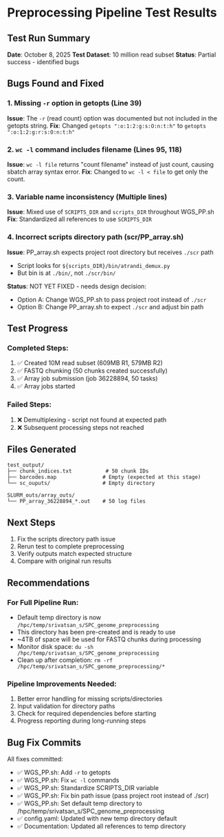 # Preprocessing Pipeline Test Results

## Test Run Summary

**Date**: October 8, 2025
**Test Dataset**: 10 million read subset
**Status**: Partial success - identified bugs

## Bugs Found and Fixed

### 1. Missing `-r` option in getopts (Line 39)
**Issue**: The `-r` (read count) option was documented but not included in the getopts string.
**Fix**: Changed `getopts ":o:1:2:g:s:O:n:t:h"` to `getopts ":o:1:2:g:r:s:O:n:t:h"`

### 2. `wc -l` command includes filename (Lines 95, 118)
**Issue**: `wc -l file` returns "count filename" instead of just count, causing sbatch array syntax error.
**Fix**: Changed to `wc -l < file` to get only the count.

### 3. Variable name inconsistency (Multiple lines)
**Issue**: Mixed use of `SCRIPTS_DIR` and `scripts_DIR` throughout WGS_PP.sh
**Fix**: Standardized all references to use `SCRIPTS_DIR`

### 4. Incorrect scripts directory path (scr/PP_array.sh)
**Issue**: PP_array.sh expects project root directory but receives `./scr` path
- Script looks for `${scripts_DIR}/bin/atrandi_demux.py`
- But bin is at `./bin/`, not `./scr/bin/`

**Status**: NOT YET FIXED - needs design decision:
- Option A: Change WGS_PP.sh to pass project root instead of `./scr`
- Option B: Change PP_array.sh to expect `./scr` and adjust bin path

## Test Progress

### Completed Steps:
1. ✅ Created 10M read subset (609MB R1, 579MB R2)
2. ✅ FASTQ chunking (50 chunks created successfully)
3. ✅ Array job submission (job 36228894, 50 tasks)
4. ✅ Array jobs started

### Failed Steps:
1. ❌ Demultiplexing - script not found at expected path
2. ❌ Subsequent processing steps not reached

## Files Generated

```
test_output/
├── chunk_indices.txt           # 50 chunk IDs
├── barcodes.map               # Empty (expected at this stage)
└── sc_ouputs/                 # Empty directory

SLURM_outs/array_outs/
└── PP_array_36228894_*.out    # 50 log files
```

## Next Steps

1. Fix the scripts directory path issue
2. Rerun test to complete preprocessing
3. Verify outputs match expected structure
4. Compare with original run results

## Recommendations

### For Full Pipeline Run:
- Default temp directory is now `/hpc/temp/srivatsan_s/SPC_genome_preprocessing`
- This directory has been pre-created and is ready to use
- ~4TB of space will be used for FASTQ chunks during processing
- Monitor disk space: `du -sh /hpc/temp/srivatsan_s/SPC_genome_preprocessing`
- Clean up after completion: `rm -rf /hpc/temp/srivatsan_s/SPC_genome_preprocessing/*`

### Pipeline Improvements Needed:
1. Better error handling for missing scripts/directories
2. Input validation for directory paths
3. Check for required dependencies before starting
4. Progress reporting during long-running steps

## Bug Fix Commits

All fixes committed:
- ✅ WGS_PP.sh: Add `-r` to getopts
- ✅ WGS_PP.sh: Fix `wc -l` commands
- ✅ WGS_PP.sh: Standardize SCRIPTS_DIR variable
- ✅ WGS_PP.sh: Fix bin path issue (pass project root instead of ./scr)
- ✅ WGS_PP.sh: Set default temp directory to /hpc/temp/srivatsan_s/SPC_genome_preprocessing
- ✅ config.yaml: Updated with new temp directory default
- ✅ Documentation: Updated all references to temp directory
